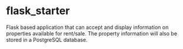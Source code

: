 # flask_starter
Flask based application that can accept and display information on properties available for rent/sale. The property information will also be stored in a PostgreSQL database.
